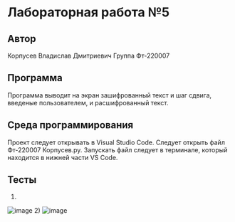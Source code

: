 # Лабораторная работа №5
## Автор
Корпусев Владислав Дмитриевич 
Группа Фт-220007
## Программа
Программа выводит на экран зашифрованный текст и шаг сдвига, введеные пользователем, и расшифрованный текст.
## Среда программирования
Проект следует открывать в Visual Studio Code.
Следует открыть файл Фт-220007 Корпусев.py.
Запускать файл следует в терминале, который находится в нижней части VS Code.
## Тесты
1)
  ![image](https://github.com/1glam1/5-laba/assets/102163352/49e12702-1de1-4573-8404-6e5896c411bf)
2)
  ![image](https://github.com/1glam1/5-laba/assets/102163352/c967052e-83c9-48f2-a532-1db6b0bfbd4d)



